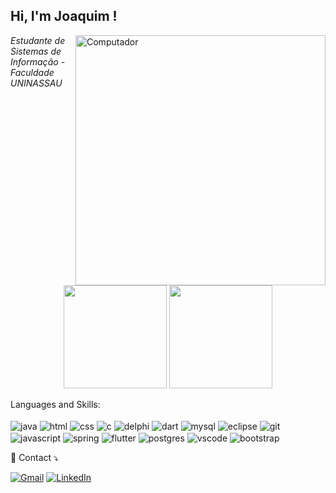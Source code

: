 <!-- HEADER -->
<h2> Hi, I'm Joaquim ! </h2>
<img align='right' src="https://raw.githubusercontent.com/MicaelliMedeiros/micaellimedeiros/master/image/computer-illustration.png" min-width="400px" max-width="400px" width="400px" align="right" alt="Computador" width="190">
<p><em>Estudante de Sistemas de Informação - Faculdade UNINASSAU</a>
 </em></p>
 
</div>
  <div  align="center"> 
    <img height="165em" src="https://github-readme-stats.vercel.app/api?username=AntJoaquimDev&theme=dark&include_all_commits=true&count_private=true"/>
    <img height="165em" src="https://github-readme-stats.vercel.app/api/top-langs/?username=AntJoaquimDev&layout=compact&langs_count=7&theme=dark"/> 
</div>
 
<p align="left">
  Languages and Skills: <br>
  <br>
  <img align="center" alt="java"  src="https://img.shields.io/badge/Java-ED8B00?style=for-the-badge&logo=java&logoColor=white">
  <img align="center" alt="html" src="https://img.shields.io/badge/HTML5-E34F26?style=for-the-badge&logo=html5&logoColor=white">
  <img align="center" alt="css" src="https://img.shields.io/badge/CSS3-1572B6?style=for-the-badge&logo=css3&logoColor=white">
  <img align="center" alt="c" src="https://img.shields.io/badge/C-00599C?style=for-the-badge&logo=c&logoColor=white">
  <img align="center" alt="delphi" src="https://img.shields.io/badge/Delphi-B22222?style=for-the-badge&logo=delphi&logoColor=white">
  <img align="center" alt="dart"  src="https://img.shields.io/badge/Dart-0175C2?style=for-the-badge&logo=dart&logoColor=white"> 
  <img align="center" alt="mysql" src="https://img.shields.io/badge/MySQL-005C84?style=for-the-badge&logo=mysql&logoColor=white"> 
  <img align="center" alt="eclipse" src="https://img.shields.io/badge/Eclipse-2C2255?style=for-the-badge&logo=eclipse&logoColor=white">
  <img align="center" alt="git" src="https://img.shields.io/badge/Git-F05032?style=for-the-badge&logo=git&logoColor=white">
  <br>
  <img align="center" alt="javascript"  src="https://img.shields.io/badge/JavaScript-323330?style=for-the-badge&logo=javascript&logoColor=F7DF1E">
  <img align="center" alt="spring" src="https://img.shields.io/badge/Spring-6DB33F?style=for-the-badge&logo=spring&logoColor=white">
  <img align="center" alt="flutter"  src="https://img.shields.io/badge/Flutter-02569B?style=for-the-badge&logo=flutter&logoColor=white">
  <img align="center" alt="postgres" src="https://img.shields.io/badge/PostgreSQL-316192?style=for-the-badge&logo=postgresql&logoColor=white">
  <img align="center" alt="vscode" src="https://img.shields.io/badge/Visual_Studio_Code-0078D4?style=for-the-badge&logo=visual%20studio%20code&logoColor=white">
  <img align="center" alt="bootstrap" src="https://img.shields.io/badge/Bootstrap-563D7C?style=for-the-badge&logo=bootstrap&logoColor=white">
</p>

<p align="left">
  💌 Contact ⤵️
</p>

[![Gmail](https://img.shields.io/badge/-gmail-%23D14836?style=for-the-badge&logo=Gmail&logoColor=white)](mailto:a.joaquimsfilho@gmail.com)
[![LinkedIn](https://img.shields.io/badge/LinkedIn-0077B5?style=for-the-badge&logo=linkedin&logoColor=white)](https://www.linkedin.com/in/antoniojoaquimdev/)
